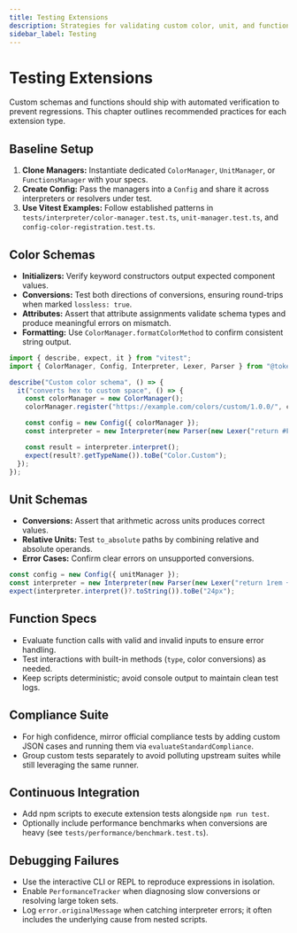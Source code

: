 ```yaml
---
title: Testing Extensions
description: Strategies for validating custom color, unit, and function extensions.
sidebar_label: Testing
---
```


# Testing Extensions

Custom schemas and functions should ship with automated verification to prevent regressions. This chapter outlines recommended practices for each extension type.

## Baseline Setup

1. **Clone Managers:** Instantiate dedicated `ColorManager`, `UnitManager`, or `FunctionsManager` with your specs.
2. **Create Config:** Pass the managers into a `Config` and share it across interpreters or resolvers under test.
3. **Use Vitest Examples:** Follow established patterns in `tests/interpreter/color-manager.test.ts`, `unit-manager.test.ts`, and `config-color-registration.test.ts`.

## Color Schemas

- **Initializers:** Verify keyword constructors output expected component values.
- **Conversions:** Test both directions of conversions, ensuring round-trips when marked `lossless: true`.
- **Attributes:** Assert that attribute assignments validate schema types and produce meaningful errors on mismatch.
- **Formatting:** Use `ColorManager.formatColorMethod` to confirm consistent string output.

```ts
import { describe, expect, it } from "vitest";
import { ColorManager, Config, Interpreter, Lexer, Parser } from "@tokens-studio/tokenscript-interpreter";

describe("Custom color schema", () => {
  it("converts hex to custom space", () => {
    const colorManager = new ColorManager();
    colorManager.register("https://example.com/colors/custom/1.0.0/", customSpec);

    const config = new Config({ colorManager });
    const interpreter = new Interpreter(new Parser(new Lexer("return #FF6600.to.custom();")).parse(), { config });

    const result = interpreter.interpret();
    expect(result?.getTypeName()).toBe("Color.Custom");
  });
});
```

## Unit Schemas

- **Conversions:** Assert that arithmetic across units produces correct values.
- **Relative Units:** Test `to_absolute` paths by combining relative and absolute operands.
- **Error Cases:** Confirm clear errors on unsupported conversions.

```ts
const config = new Config({ unitManager });
const interpreter = new Interpreter(new Parser(new Lexer("return 1rem + 8px;")).parse(), { config });
expect(interpreter.interpret()?.toString()).toBe("24px");
```

## Function Specs

- Evaluate function calls with valid and invalid inputs to ensure error handling.
- Test interactions with built-in methods (`type`, color conversions) as needed.
- Keep scripts deterministic; avoid console output to maintain clean test logs.

## Compliance Suite

- For high confidence, mirror official compliance tests by adding custom JSON cases and running them via `evaluateStandardCompliance`.
- Group custom tests separately to avoid polluting upstream suites while still leveraging the same runner.

## Continuous Integration

- Add npm scripts to execute extension tests alongside `npm run test`.
- Optionally include performance benchmarks when conversions are heavy (see `tests/performance/benchmark.test.ts`).

## Debugging Failures

- Use the interactive CLI or REPL to reproduce expressions in isolation.
- Enable `PerformanceTracker` when diagnosing slow conversions or resolving large token sets.
- Log `error.originalMessage` when catching interpreter errors; it often includes the underlying cause from nested scripts.
